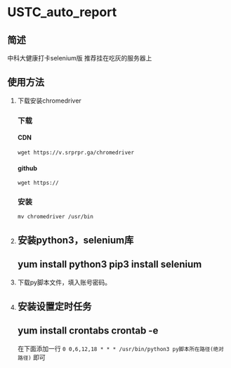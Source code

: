 # USTC_auto_report

## 简述
中科大健康打卡selenium版
推荐挂在吃灰的服务器上

## 使用方法
1. 下载安装chromedriver
    ### 下载
    #### CDN
   `wget https://v.srprpr.ga/chromedriver`
    #### github
    `wget https://`
    
    ### 安装
    `mv chromedriver /usr/bin`
2. 安装python3，selenium库
    ---
    yum install python3
    pip3 install selenium
    ---
3. 下载py脚本文件，填入账号密码。
4. 安装设置定时任务
    ---
    yum install crontabs
    crontab -e
    ---
    在下面添加一行
    `0 0,6,12,18 * * * /usr/bin/python3 py脚本所在路径(绝对路径)`
    即可
    
